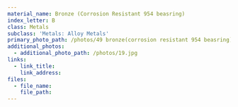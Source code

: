 ```yaml
---
material_name: Bronze (Corrosion Resistant 954 beasring)
index_letter: B
class: Metals
subclass: 'Metals: Alloy Metals'
primary_photo_path: /photos/49 bronze(corrosion resistant 954 beasring).jpg
additional_photos:
  - additional_photo_path: /photos/19.jpg
links:
  - link_title:
    link_address:
files:
  - file_name:
    file_path:
---
```



